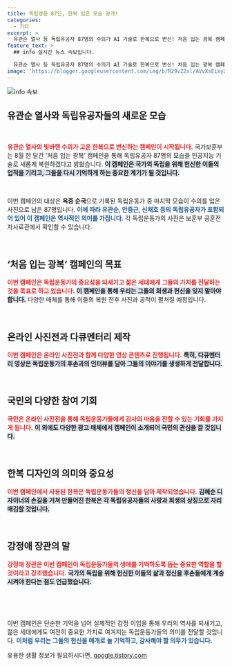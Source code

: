 ```yaml
---
title: 독립영웅 87인, 한복 입은 모습 공개!
categories:
  - 기타
excerpt: >
  유관순 열사 등 독립유공자 87명의 수의가 AI 기술로 한복으로 변신! 처음 입는 광복 캠페인과 함께 그들의 새로운 모습이 공개된다. 잊혀진 영웅들에게 다시 조명을!
feature_text: >
  ## info 실시간 뉴스 속보입니다.

  유관순 열사 등 독립유공자 87명의 수의가 AI 기술로 한복으로 변신! 처음 입는 광복 캠페인과 함께 그들의 새로운 모습이 공개된다. 잊혀진 영웅들에게 다시 조명을!
image: 'https://blogger.googleusercontent.com/img/b/R29vZ2xl/AVvXsEixyZcFfHzMRdzZMjFBmAUKJYCLCGyLL1o632UiGVXcaFdKo_bkvkuCioo0uUKlGfBVcT3P84aROyZIXSBEx3Aw5nCQ3pTgDom1WDC4m8eifvWiAmWEEVb4x6G_l8C0QH225ldMjyaFvpxGEBGNO37VmDTDMHGhJPq73UglMfDca1-0aw/s1600/blogspot.png'
---
```


<p><img src="https://blogger.googleusercontent.com/img/b/R29vZ2xl/AVvXsEixyZcFfHzMRdzZMjFBmAUKJYCLCGyLL1o632UiGVXcaFdKo_bkvkuCioo0uUKlGfBVcT3P84aROyZIXSBEx3Aw5nCQ3pTgDom1WDC4m8eifvWiAmWEEVb4x6G_l8C0QH225ldMjyaFvpxGEBGNO37VmDTDMHGhJPq73UglMfDca1-0aw/s1600/blogspot.png" alt="info 속보" /></p>

<h2 data-ke-size="size26">유관순 열사와 독립유공자들의 새로운 모습</h2>

<p data-ke-size="size16">&nbsp;</p>

<p><b><span style="color: #ee2323;">유관순 열사의 빛바랜 수의가 고운 한복으로 변신하는 캠페인이 시작됩니다.</span></b> 국가보훈부는 8월 한 달간 ‘처음 입는 광복’ 캠페인을 통해 독립유공자 87명의 모습을 인공지능 기술로 새롭게 복원하겠다고 밝혔습니다. <b><span style="background-color: #21538527;">이 캠페인은 국가의 독립을 위해 헌신한 이들의 업적을 기리고, 그들을 다시 기억하게 하는 중요한 계기가 될 것입니다.</span></b></p>

<p data-ke-size="size16">&nbsp;</p>

<p>이번 캠페인의 대상은 <b>옥중 순국</b>으로 기록된 독립운동가 중 마지막 모습이 수의를 입은 사진으로 남은 87명입니다. <b><span style="color: #1a5490;">이에 따라 유관순, 안중근, 신채호 등의 독립유공자가 포함되어 있어 이 캠페인은 역사적인 의미를 가집니다.</span></b> 각 독립운동가의 사진은 보훈부 공훈전자사료관에서 확인할 수 있습니다.</p>

<p data-ke-size="size16">&nbsp;</p>

<h2 data-ke-size="size26">‘처음 입는 광복’ 캠페인의 목표</h2>

<p><b><span style="color: #ee2323;">이번 캠페인은 독립운동가의 중요성을 되새기고 젊은 세대에게 그들의 가치를 전달하는 것을 목표로 하고 있습니다.</span></b> <b><span style="background-color: #21538527;">이 캠페인을 통해 우리는 그들의 희생과 헌신을 잊지 말아야 합니다.</span></b> 다양한 매체를 통해 이들의 복원 전후 사진과 공적이 펼쳐질 예정입니다.</p>

<p data-ke-size="size16">&nbsp;</p>

<h2 data-ke-size="size26">온라인 사진전과 다큐멘터리 제작</h2>

<p><b><span style="color: #ee2323;">이번 캠페인은 온라인 사진전과 함께 다양한 영상 콘텐츠로 진행됩니다.</span></b> <b><span style="background-color: #21538527;">특히, 다큐멘터리 영상은 독립운동가의 후손과의 인터뷰를 담아 그들의 이야기를 생생하게 전달합니다.</span></b> </p>

<p data-ke-size="size16">&nbsp;</p>

<h2 data-ke-size="size26">국민의 다양한 참여 기회</h2>

<p><b><span style="color: #ee2323;">국민은 온라인 사진전을 통해 독립운동가들에게 감사의 마음을 전할 수 있는 기회를 가지게 됩니다.</span></b> <b><span style="background-color: #21538527;">이 외에도 다양한 광고 매체에서 캠페인이 소개되어 국민의 관심을 끌 것입니다.</span></b> </p>

<p data-ke-size="size16">&nbsp;</p>

<h2 data-ke-size="size26">한복 디자인의 의미와 중요성</h2>

<p><b><span style="color: #ee2323;">이번 캠페인에서 사용된 한복은 독립운동가들의 정신을 담아 제작되었습니다.</span></b> <b><span style="background-color: #21538527;">김혜순 디자이너의 손길을 거쳐 만들어진 한복은 각 독립유공자들의 사랑과 희생의 상징으로 자리매김할 것입니다.</span></b> </p>

<p data-ke-size="size16">&nbsp;</p>

<h2 data-ke-size="size26">강정애 장관의 말</h2>

<p><b><span style="color: #ee2323;">강정애 장관은 이번 캠페인이 독립운동가들의 생애를 기억하도록 돕는 중요한 역할을 할 것이라고 강조했습니다.</span></b> <b><span style="background-color: #21538527;">국가의 독립을 위해 헌신한 이들의 삶과 정신을 후손들에게 계승시켜야 한다는 점도 언급했습니다.</span></b> </p>

<p data-ke-size="size16">&nbsp;</p>

<p data-ke-size="size16">&nbsp;</p>

<p>이번 캠페인은 단순한 기억을 넘어 실제적인 감정 이입을 통해 우리의 역사를 되새기고, 젊은 세대에게도 여전히 중요한 가치로 여겨지는 독립운동가들의 의미를 전달할 것입니다. <b><span style="color: #1a5490;">이처럼 우리는 그들의 헌신을 매개로 늘 기억하고, 감사해야 할 의무가 있습니다.</span></b></p>
유용한 생활 정보가 필요하시다면, <a href="https://qoogle.tistory.com" rel="dofollow">qoogle.tistory.com</a>


